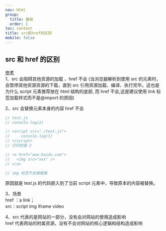 ```yaml
---
nav: Html
group:
  title: 基础
  order: 1
toc: content
title: src和href的区别
mobile: false
---
```


## src 和 href 的区别

<a target="_blank" href="https://juejin.cn/post/7026525458619432973">
   参考
</a>  <br />
1、src 会阻碍其他资源的加载 、href 不会    
(当浏览器解析到使用 src 的元素时，会暂停其他资源资源的下载，直到 src 引用资源加载、编译、执行完毕。这也是为什么 script 元素推荐放在 html 结构的底部, 而 href 不会,这是建议使用 link 标签加载样式而不是@import 的原因)

2、src 会替换元素本身的内容 href 不会

```js
// test.js
// console.log(2)

// <script src="./test.js">
//     console.log(1)
// </script>
// 打印的是 2

// <a href="www.baidu.com">
//   <img src="xxx" />
// </a>

// img 标签不会被替换
```

原因就是 test.js 的代码嵌入到了当前 script 元素中，导致原本的内容被替换。

3、场景  
href ：a link；<br/>
src：script img iframe video

4、src 代表的是网站的一部分，没有会对网站的使用造成影响  
href 代表网站的附属资源，没有不会对网站的核心逻辑和结构造成影响
